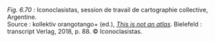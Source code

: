*Fig. 6.70 :* Iconoclasistas, session de travail de cartographie collective, Argentine.  
Source : kollektiv orangotango+ (ed.), [*This is not an atlas*](https://www.transcript-verlag.de/shopMedia/openaccess/pdf/oa9783839445198.pdf). Bielefeld : transcript Verlag, 2018, p. 88. © Iconoclasistas.